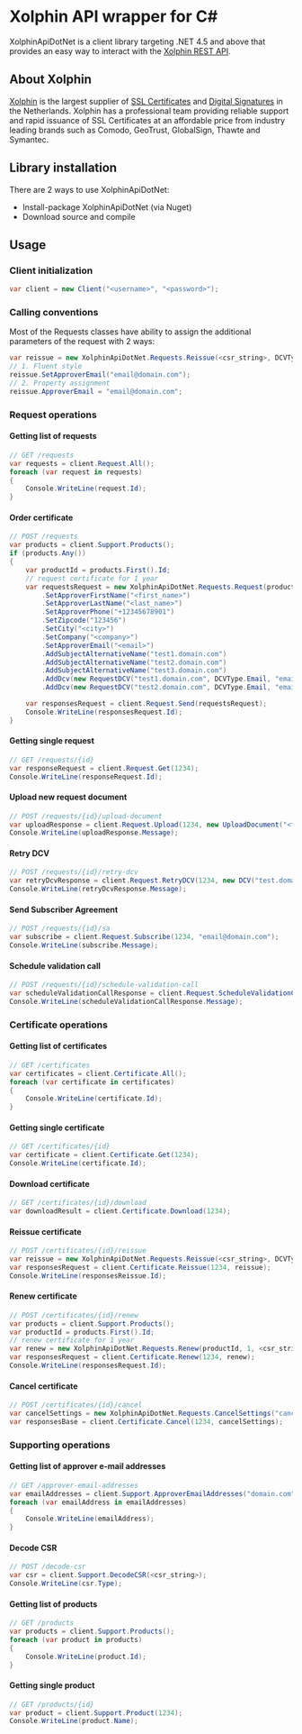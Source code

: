 # Xolphin API wrapper for C&#35;
XolphinApiDotNet is a client library targeting .NET 4.5 and above that provides an easy way to interact with the [Xolphin REST API](https://api.xolphin.com/docs/v1#/).

## About Xolphin
[Xolphin](https://www.xolphin.nl/) is the largest supplier of [SSL Certificates](https://www.sslcertificaten.nl) and [Digital Signatures](https://www.digitalehandtekeningen.nl) in the Netherlands. Xolphin has
a professional team providing reliable support and rapid issuance of SSL Certificates at an affordable price from industry leading brands such as Comodo, GeoTrust, GlobalSign, Thawte and Symantec.

## Library installation
There are 2 ways to use XolphinApiDotNet:
- Install-package XolphinApiDotNet (via Nuget)
- Download source and compile

## Usage
### Client initialization
```csharp
var client = new Client("<username>", "<password>");
```
### Calling conventions
Most of the Requests classes have ability to assign the additional parameters of the request with 2 ways:
```csharp
var reissue = new XolphinApiDotNet.Requests.Reissue(<csr_string>, DCVType.Email);
// 1. Fluent style
reissue.SetApproverEmail("email@domain.com");
// 2. Property assignment
reissue.ApproverEmail = "email@domain.com";
```

### Request operations
#### Getting list of requests
```csharp
// GET /requests
var requests = client.Request.All();
foreach (var request in requests)
{
    Console.WriteLine(request.Id);
}
```
#### Order certificate
```csharp
// POST /requests
var products = client.Support.Products();
if (products.Any())
{
    var productId = products.First().Id;
    // request certificate for 1 year
    var requestsRequest = new XolphinApiDotNet.Requests.Request(productId, 1, <csr_string>, DCVType.Email)
        .SetApproverFirstName("<first_name>")
        .SetApproverLastName("<last_name>")
        .SetApproverPhone("+12345678901")
        .SetZipcode("123456")
        .SetСity("<city>")
        .SetCompany("<company>")
        .SetApproverEmail("<email>")
        .AddSubjectAlternativeName("test1.domain.com")
        .AddSubjectAlternativeName("test2.domain.com")
        .AddSubjectAlternativeName("test3.domain.com")
        .AddDcv(new RequestDCV("test1.domain.com", DCVType.Email, "email1@domain.com"))
        .AddDcv(new RequestDCV("test2.domain.com", DCVType.Email, "email2@domain.com"));

    var responsesRequest = client.Request.Send(requestsRequest);
    Console.WriteLine(responsesRequest.Id);
}
```
#### Getting single request
```csharp
// GET /requests/{id}
var responseRequest = client.Request.Get(1234);
Console.WriteLine(responseRequest.Id);
```
#### Upload new request document
```csharp
// POST /requests/{id}/upload-document
var uploadResponse = client.Request.Upload(1234, new UploadDocument("<file_name>", File.ReadAllBytes("document.pdf")).SetDescription("<description>"));
Console.WriteLine(uploadResponse.Message);
```
#### Retry DCV
```csharp
// POST /requests/{id}/retry-dcv
var retryDcvResponse = client.Request.RetryDCV(1234, new DCV("test.domain.com", DCVType.Email, "email@domain.com"));
Console.WriteLine(retryDcvResponse.Message);
```
#### Send Subscriber Agreement
```csharp
// POST /requests/{id}/sa
var subscribe = client.Request.Subscribe(1234, "email@domain.com");
Console.WriteLine(subscribe.Message);
```
#### Schedule validation call
```csharp
// POST /requests/{id}/schedule-validation-call
var scheduleValidationCallResponse = client.Request.ScheduleValidationCall(1234, DateTime.Now);
Console.WriteLine(scheduleValidationCallResponse.Message);
```
### Certificate operations
#### Getting list of certificates
```csharp
// GET /certificates
var certificates = client.Certificate.All();
foreach (var certificate in certificates)
{
    Console.WriteLine(certificate.Id);
}
```
#### Getting single certificate
```csharp
// GET /certificates/{id}
var certificate = client.Certificate.Get(1234);
Console.WriteLine(certificate.Id);
```
#### Download certificate
```csharp
// GET /certificates/{id}/download
var downloadResult = client.Certificate.Download(1234);
```
#### Reissue certificate
```csharp
// POST /certificates/{id}/reissue
var reissue = new XolphinApiDotNet.Requests.Reissue(<csr_string>, DCVType.Email);
var responsesRequest = client.Certificate.Reissue(1234, reissue);
Console.WriteLine(responsesReissue.Id);
```
#### Renew certificate
```csharp
// POST /certificates/{id}/renew
var products = client.Support.Products();
var productId = products.First().Id;
// renew certificate for 1 year
var renew = new XolphinApiDotNet.Requests.Renew(productId, 1, <csr_string>, DCVType.Email);
var responsesRequest = client.Certificate.Renew(1234, renew);
Console.WriteLine(responsesRequest.Id);
```
#### Cancel certificate
```csharp
// POST /certificates/{id}/cancel
var cancelSettings = new XolphinApiDotNet.Requests.CancelSettings("cancellation reason");
var responsesBase = client.Certificate.Cancel(1234, cancelSettings);
```
### Supporting operations
#### Getting list of approver e-mail addresses
```csharp
// GET /approver-email-addresses
var emailAddresses = client.Support.ApproverEmailAddresses("domain.com");
foreach (var emailAddress in emailAddresses)
{
    Console.WriteLine(emailAddress);
}
```
#### Decode CSR
```csharp
// POST /decode-csr
var csr = client.Support.DecodeCSR(<csr_string>);
Console.WriteLine(csr.Type);
```
#### Getting list of  products
```csharp
// GET /products
var products = client.Support.Products();
foreach (var product in products)
{
    Console.WriteLine(product.Id);
}
```
#### Getting single product
```csharp
// GET /products/{id}
var product = client.Support.Product(1234);
Console.WriteLine(product.Name);
```
